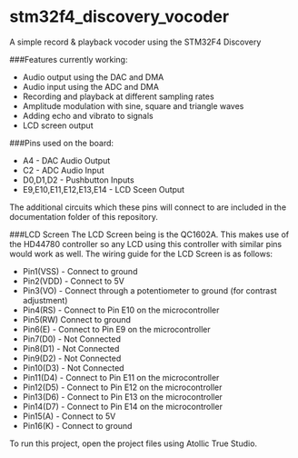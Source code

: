 # stm32f4_discovery_vocoder
A simple record & playback vocoder using the STM32F4 Discovery

###Features currently working:
* Audio output using the DAC and DMA
* Audio input using the ADC and DMA
* Recording and playback at different sampling rates
* Amplitude modulation with sine, square and triangle waves
* Adding echo and vibrato to signals
* LCD screen output


###Pins used on the board:
* A4 - DAC Audio Output
* C2 - ADC Audio Input
* D0,D1,D2 - Pushbutton Inputs
* E9,E10,E11,E12,E13,E14 - LCD Sceen Output

The additional circuits which these pins will connect to are included in the documentation folder of this repository.

###LCD Screen
The LCD Screen being is the QC1602A. This makes use of the HD44780 controller so any LCD using this controller with similar pins would work as well.
The wiring guide for the LCD Screen is as follows:
* Pin1(VSS) - Connect to ground
* Pin2(VDD) - Connect to 5V
* Pin3(VO) - Connect through a potentiometer to ground (for contrast adjustment)
* Pin4(RS) - Connect to Pin E10 on the microcontroller
* Pin5(RW) Connect to ground
* Pin6(E) - Connect to Pin E9 on the microcontroller
* Pin7(D0) - Not Connected
* Pin8(D1) - Not Connected
* Pin9(D2) - Not Connected
* Pin10(D3) - Not Connected
* Pin11(D4) - Connect to Pin E11 on the microcontroller
* Pin12(D5) - Connect to Pin E12 on the microcontroller
* Pin13(D6) - Connect to Pin E13 on the microcontroller
* Pin14(D7) - Connect to Pin E14 on the microcontroller
* Pin15(A) - Connect to 5V
* Pin16(K) - Connect to ground

  
To run this project, open the project files using Atollic True Studio.

